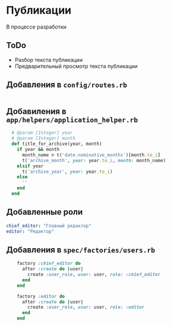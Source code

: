 Публикации
==========

В процессе разработки

ToDo
----

 * Разбор текста публикации
 * Предварительный просмотр текста публикации

Добавления в `config/routes.rb`
-------------------------------

```ruby
```

Добавиления в `app/helpers/application_helper.rb`
-------------------------------------------------

```ruby
  # @param [Integer] year
  # @param [Integer] month
  def title_for_archive(year, month)
    if year && month
      month_name = t('date.nominative_months')[month.to_i]
      t('archive_month', year: year.to_i, month: month_name)
    elsif year
      t('archive_year', year: year.to_i)
    else
      ''
    end
  end
```

Добавленные роли
----------------

```yaml
chief_editor: "Главный редактор"
editor: "Редактор"
```

Добавления в `spec/factories/users.rb`
--------------------------------------

```ruby
    factory :chief_editor do
      after :create do |user|
        create :user_role, user: user, role: :chief_editor
      end
    end

    factory :editor do
      after :create do |user|
        create :user_role, user: user, role: :editor
      end
    end
```
